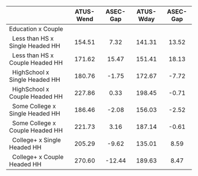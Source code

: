 
|                      |    ATUS-Wend |     ASEC-Gap |    ATUS-Wday |     ASEC-Gap |
| -------------------- | :----------: | :----------: | :----------: | :----------: |
| Education x Couple   |              |              |              |              |
| &nbsp;&nbsp;Less than HS x Single Headed HH |       154.51 |         7.32 |       141.31 |        13.52 |
| &nbsp;&nbsp;Less than HS x Couple Headed HH |       171.62 |        15.47 |       151.41 |        18.13 |
| &nbsp;&nbsp;HighSchool x Single Headed HH |       180.76 |        -1.75 |       172.67 |        -7.72 |
| &nbsp;&nbsp;HighSchool x Couple Headed HH |       227.86 |         0.33 |       198.45 |        -0.71 |
| &nbsp;&nbsp;Some College x Single Headed HH |       186.46 |        -2.08 |       156.03 |        -2.52 |
| &nbsp;&nbsp;Some College x Couple Headed HH |       221.73 |         3.16 |       187.14 |        -0.61 |
| &nbsp;&nbsp;College+ x Single Headed HH |       205.29 |        -9.62 |       135.01 |         8.59 |
| &nbsp;&nbsp;College+ x Couple Headed HH |       270.60 |       -12.44 |       189.63 |         8.47 |

